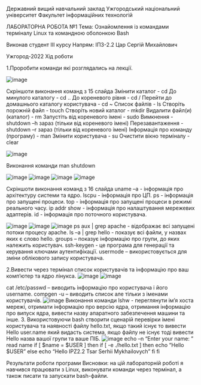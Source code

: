 Державний вищий навчальний заклад Ужгородський національний університет Факультет інформаційних технологій

ЛАБОРАТОРНА РОБОТА №1 Тема: Ознайомлення із командами терміналу Linux та командною оболонкою Bash

Виконав студент ІIІ курсу Напрям: ІПЗ-2.2 Цар Сергій Михайлович

Ужгород-2022 Хід роботи

1.Проробити команди які розглядались на лекції.

![image](https://user-images.githubusercontent.com/75271497/217414998-8c33127e-3476-4542-85eb-e10d65883828.png)

Скріншоти виконання команд з 15 слайда Змінити каталог - cd До минулого каталогу - cd .. До кореневого рівня - cd / Перейти до домашнього каталогу користувача - cd ~ Список файлів - ls Створіть порожній файл - touch Створіть новий каталог - mkdir Видалити файл(и) (каталог) - rm Запустіть від кореневого імені - sudo Вимкнення - shutdown –h зараз (тільки від кореневого імені) Перезавантаження - shutdown –r зараз (тільки від кореневого імені) Інформація про команду (програму) - man Змінити користувача - su Очистити вікно терміналу - clear


![image](https://user-images.githubusercontent.com/75271497/217415611-627f3718-6c7c-4e66-ad03-6fd0e09040a7.png)

Виконання команди man shutdown
 
 ![image](https://user-images.githubusercontent.com/75271497/217415701-9d11ec7d-a16a-494d-a5d7-bae5e32f05f5.png)
![image](https://user-images.githubusercontent.com/75271497/217415762-430c4256-ceb9-4fd7-8d35-fdc3adf624c8.png)
![image](https://user-images.githubusercontent.com/75271497/217415830-92789eb5-6f09-4157-98f6-7d35384daf4c.png)
![image](https://user-images.githubusercontent.com/75271497/217415879-ad45b053-bc29-4ac2-b7a1-91f83b075a39.png)

Скріншоти виконання команд з 16 слайда uname –a - інформація про архітектуру системи та ядро. lscpu - інформація про ЦП. ps - інформація про запущені процеси. top - інформація про запущені процеси в режимі реального часу. ip addr show - інформація про налаштування мережевих адаптерів. id - інформація про поточного користувача.

![image](https://user-images.githubusercontent.com/75271497/217415958-9c26dbee-e7b3-42f3-b1e8-d2c996cd3664.png)
![image](https://user-images.githubusercontent.com/75271497/217415992-c3b6fad7-c6fe-4c3a-bfbd-89a349859717.png)
![image](https://user-images.githubusercontent.com/75271497/217416032-e9435664-6218-401c-b25c-34921f420d21.png)
ps aux | grep apache - відображає всі запущені потоки процесу apache. ls –a | grep hello - показує всі файли, у назвах яких є слово hello. groups – показує інформацію про групи, до яких належить користувач. ssh-keygen - це програма для генерації та керування ключами аутентифікації. usermode – використовується для зміни облікового запису користувача.

2.Вивести через термінал список користувачів та інформацію про ваш комп’ютер та ядро лінукса.
![image](https://user-images.githubusercontent.com/75271497/217416131-c0d15bfa-574b-4dcd-8bc1-c030ec4a23e7.png)
![image](https://user-images.githubusercontent.com/75271497/217416177-0efeffb6-5d86-41d8-ab6c-1890a3c77762.png)

cat /etc/passwd – виводить інформацію про користувача і його username. compgen -u – виводить список але тільки з іменами користувачів.
![image](https://user-images.githubusercontent.com/75271497/217416286-a26de430-9fba-4497-b8c9-c20702d55cee.png)
Виконання команди lshw - переглянути ім’я хоста мережі, отримати інформацію про версію ядра, отримання інформацію про випуск ядра, вивести назву апаратного забезпечення машини та інше. 3. Використовуючи bash створити сценарій перевірки імені користувача та наявності файлу hello.txt, якщо такий існує то вивести Hello user.name який видасть система, якщо файлу не існує тоді вивести Hello назва вашої групи та ваше ПІБ.
![image](https://user-images.githubusercontent.com/75271497/217416385-687078d9-c2aa-40f2-bc5d-52a906faa40b.png)
echo –n “Enter your name: ” read name if [ $name = $USER ] then if [ -e ./hello.txt ] then echo “Hello $USER” else echo “Hello IPZ2.2 Tsar Serhii Mykhailovych” fi fi

Результати роботи програми Висновки: на цій лабораторній роботі я навчився працювати з Linux, виконувати команди через термінал, а також писати та запускати bash-файли.
